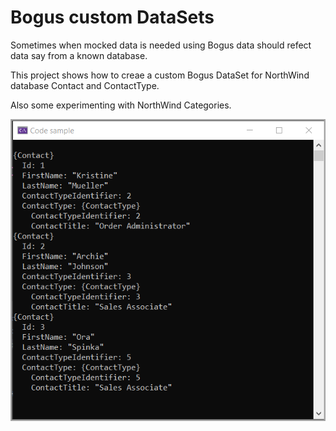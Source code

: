 ﻿# Bogus custom DataSets

Sometimes when mocked data is needed using Bogus data should refect data say from a known database.

This project shows how to creae a custom Bogus DataSet for NorthWind database Contact and ContactType.

Also some experimenting with NorthWind Categories.

![Contacts1](assets/Contacts1.png)